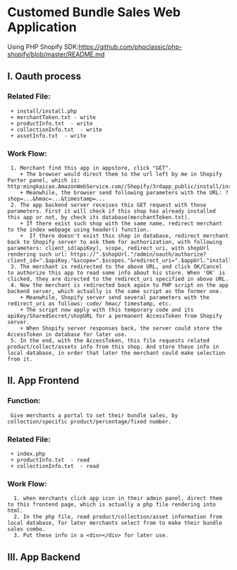 # Customed Bundle Sales Web Application


 Using PHP Shopify SDK:https://github.com/phpclassic/php-shopify/blob/master/README.md

 ## I. Oauth process
   ### Related File:
     + install/install.php
     + merchantToken.txt - write
     + productInfo.txt  - write
     + collectionInfo.txt  - write
     + assetInfo.txt  - write
   ### Work Flow:
     1. Merchant find this app in appstore, click "GET".
        + The browser would direct them to the url left by me in Shopify Parter panel, which is: http:mingkaicao.AmazonWebService.com//Shopify/3rdapp_public/install/install.php.
        + Meanwhile, the browser send following parameters with the URL: ?shop=...&hmac=...&timestamp=...
     2. The app backend server receives this GET request with those parameters. First it will check if this shop has already installed this app or not, by check its database(merchantToken.txt).
        + If there exist such shop with the same name, redirect merchant to the index webpage using header() function.
        +  If there doesn't exist this shop in database, redirect merchant back to Shopify server to ask them for authorization, with following parameters: client_id(apiKey), scope, redirect_uri, with shopUrl rendering such url: https://".$shopUrl."/admin/oauth/authorize?client_id=".$apiKey."&scope=".$scopes."&redirect_uri=".$appUrl."install/install.php
     3. The merchant is redirected to the above URL, and click OK/Cancel to authorize this app to read some info about his store. When 'OK' is clicked, they are directed to the redirect_uri specified in above URL.
     4. Now the merchant is redirected back again to PHP script on the app backend server, which actually is the same script as the former one.
        + Meanwhile, Shopify server send several parameters with the redirect_uri as follows: code/ hmac/ timestamp, etc.
        + The script now apply with this temporary code and its apiKey/SharedSecret/shopURL for a permanent AccessToken from Shopify server.
        + When Shopify server responses back, the server could store the AccessToken in database for later use.
     5. In the end, with the AccessToken, this file requests related product/collect/assets info from this shop. And store these info in local database, in order that later the merchant could make selection from it.

 ## II. App Frontend
   ### Function:
     Give merchants a portal to set their bundle sales, by collection/specific product/percentage/fixed number.
   ### Related File:
     + index.php
     + productInfo.txt  - read
     + collectionInfo.txt  - read
   ### Work Flow:
      1. when merchants click app icon in their admin panel, direct them to this frontend page, which is actually a php file rendering into html.
      2. In the php file, read product/collection/asset information from local database, for later merchants select from to make their bundle sales combo.
      3. Put these info in a <div></div> for later use.

 ## III. App Backend
